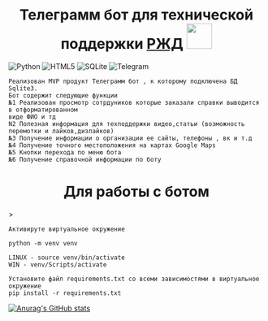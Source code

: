 <h1 align="center">Телеграмм бот для технической поддержки <a href="https://www.rzd.ru/" target="_blank">РЖД</a> 
<img src="https://github.com/blackcater/blackcater/raw/main/images/Hi.gif" height="50"/></h1>

![Python](https://img.shields.io/badge/python-3670A0?style=for-the-badge&logo=python&logoColor=ffdd54)
![HTML5](https://img.shields.io/badge/html5-%23E34F26.svg?style=for-the-badge&logo=html5&logoColor=white)
![SQLite](https://img.shields.io/badge/sqlite-%2307405e.svg?style=for-the-badge&logo=sqlite&logoColor=white)
![Telegram](https://img.shields.io/badge/Telegram-2CA5E0?style=for-the-badge&logo=telegram&logoColor=white)

    Реализован MVP продукт Телеграмм бот , к которому подключена БД Sqlite3.
    Бот содержит следующие функции
    №1 Реализован просмотр сотрдуников которые заказали справки выводится в отформатированном
    виде ФИО и тд
    N2 Полезная информация для техподдержки видео,статьи (возможность перемотки и лайков,дизлайков)
    №3 Получение информации о организации ее сайты, телефоны , вк и т.д
    №4 Получение точного местоположения на картах Google Maps
    №5 Кнопки перехода по меню бота
    №6 Получение справочной информации по боту

<h1 align="center">Для работы с ботом </h1>>

    Активируте виртуальное окружение 
    
    python -m venv venv
    
    LINUX - source venv/bin/activate
    WIN - venv/Scripts/activate

    Установите файл requirements.txt со всеми зависимостями в виртуальное окружение
    pip install -r requirements.txt


[![Anurag's GitHub stats](https://github-readme-stats.vercel.app/api?username=anuraghazra)](https://github.com/anuraghazra/github-readme-stats)